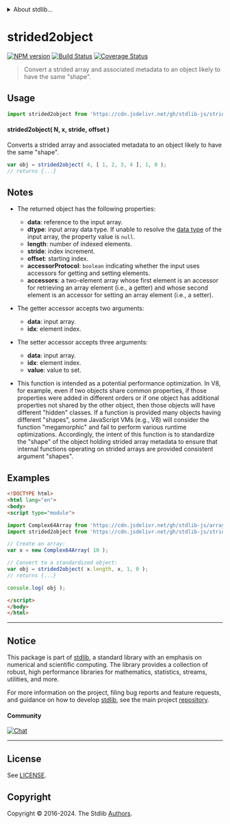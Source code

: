 <!--

@license Apache-2.0

Copyright (c) 2024 The Stdlib Authors.

Licensed under the Apache License, Version 2.0 (the "License");
you may not use this file except in compliance with the License.
You may obtain a copy of the License at

   http://www.apache.org/licenses/LICENSE-2.0

Unless required by applicable law or agreed to in writing, software
distributed under the License is distributed on an "AS IS" BASIS,
WITHOUT WARRANTIES OR CONDITIONS OF ANY KIND, either express or implied.
See the License for the specific language governing permissions and
limitations under the License.

-->


<details>
  <summary>
    About stdlib...
  </summary>
  <p>We believe in a future in which the web is a preferred environment for numerical computation. To help realize this future, we've built stdlib. stdlib is a standard library, with an emphasis on numerical and scientific computation, written in JavaScript (and C) for execution in browsers and in Node.js.</p>
  <p>The library is fully decomposable, being architected in such a way that you can swap out and mix and match APIs and functionality to cater to your exact preferences and use cases.</p>
  <p>When you use stdlib, you can be absolutely certain that you are using the most thorough, rigorous, well-written, studied, documented, tested, measured, and high-quality code out there.</p>
  <p>To join us in bringing numerical computing to the web, get started by checking us out on <a href="https://github.com/stdlib-js/stdlib">GitHub</a>, and please consider <a href="https://opencollective.com/stdlib">financially supporting stdlib</a>. We greatly appreciate your continued support!</p>
</details>

# strided2object

[![NPM version][npm-image]][npm-url] [![Build Status][test-image]][test-url] [![Coverage Status][coverage-image]][coverage-url] <!-- [![dependencies][dependencies-image]][dependencies-url] -->

> Convert a strided array and associated metadata to an object likely to have the same "shape".

<!-- Section to include introductory text. Make sure to keep an empty line after the intro `section` element and another before the `/section` close. -->

<section class="intro">

</section>

<!-- /.intro -->

<!-- Package usage documentation. -->



<section class="usage">

## Usage

```javascript
import strided2object from 'https://cdn.jsdelivr.net/gh/stdlib-js/strided-base-strided2object@v0.0.0-esm/index.mjs';
```

#### strided2object( N, x, stride, offset )

Converts a strided array and associated metadata to an object likely to have the same "shape".

```javascript
var obj = strided2object( 4, [ 1, 2, 3, 4 ], 1, 0 );
// returns {...}
```

</section>

<!-- /.usage -->

<!-- Package usage notes. Make sure to keep an empty line after the `section` element and another before the `/section` close. -->

<section class="notes">

## Notes

-   The returned object has the following properties:

    -   **data**: reference to the input array.
    -   **dtype**: input array data type. If unable to resolve the [data type][@stdlib/array/dtype] of the input array, the property value is `null`.
    -   **length**: number of indexed elements.
    -   **stride**: index increment.
    -   **offset**: starting index.
    -   **accessorProtocol**: `boolean` indicating whether the input uses accessors for getting and setting elements.
    -   **accessors**: a two-element array whose first element is an accessor for retrieving an array element (i.e., a getter) and whose second element is an accessor for setting an array element (i.e., a setter).

-   The getter accessor accepts two arguments:

    -   **data**: input array.
    -   **idx**: element index.

-   The setter accessor accepts three arguments:

    -   **data**: input array.
    -   **idx**: element index.
    -   **value**: value to set.

-   This function is intended as a potential performance optimization. In V8, for example, even if two objects share common properties, if those properties were added in different orders or if one object has additional properties not shared by the other object, then those objects will have different "hidden" classes. If a function is provided many objects having different "shapes", some JavaScript VMs (e.g., V8) will consider the function "megamorphic" and fail to perform various runtime optimizations. Accordingly, the intent of this function is to standardize the "shape" of the object holding strided array metadata to ensure that internal functions operating on strided arrays are provided consistent argument "shapes".

</section>

<!-- /.notes -->

<!-- Package usage examples. -->

<section class="examples">

## Examples

<!-- eslint no-undef: "error" -->

```html
<!DOCTYPE html>
<html lang="en">
<body>
<script type="module">

import Complex64Array from 'https://cdn.jsdelivr.net/gh/stdlib-js/array-complex64@esm/index.mjs';
import strided2object from 'https://cdn.jsdelivr.net/gh/stdlib-js/strided-base-strided2object@v0.0.0-esm/index.mjs';

// Create an array:
var x = new Complex64Array( 10 );

// Convert to a standardized object:
var obj = strided2object( x.length, x, 1, 0 );
// returns {...}

console.log( obj );

</script>
</body>
</html>
```

</section>

<!-- /.examples -->

<!-- Section to include cited references. If references are included, add a horizontal rule *before* the section. Make sure to keep an empty line after the `section` element and another before the `/section` close. -->

<section class="references">

</section>

<!-- /.references -->

<!-- Section for related `stdlib` packages. Do not manually edit this section, as it is automatically populated. -->

<section class="related">

</section>

<!-- /.related -->

<!-- Section for all links. Make sure to keep an empty line after the `section` element and another before the `/section` close. -->


<section class="main-repo" >

* * *

## Notice

This package is part of [stdlib][stdlib], a standard library with an emphasis on numerical and scientific computing. The library provides a collection of robust, high performance libraries for mathematics, statistics, streams, utilities, and more.

For more information on the project, filing bug reports and feature requests, and guidance on how to develop [stdlib][stdlib], see the main project [repository][stdlib].

#### Community

[![Chat][chat-image]][chat-url]

---

## License

See [LICENSE][stdlib-license].


## Copyright

Copyright &copy; 2016-2024. The Stdlib [Authors][stdlib-authors].

</section>

<!-- /.stdlib -->

<!-- Section for all links. Make sure to keep an empty line after the `section` element and another before the `/section` close. -->

<section class="links">

[npm-image]: http://img.shields.io/npm/v/@stdlib/strided-base-strided2object.svg
[npm-url]: https://npmjs.org/package/@stdlib/strided-base-strided2object

[test-image]: https://github.com/stdlib-js/strided-base-strided2object/actions/workflows/test.yml/badge.svg?branch=main
[test-url]: https://github.com/stdlib-js/strided-base-strided2object/actions/workflows/test.yml?query=branch:main

[coverage-image]: https://img.shields.io/codecov/c/github/stdlib-js/strided-base-strided2object/main.svg
[coverage-url]: https://codecov.io/github/stdlib-js/strided-base-strided2object?branch=main

<!--

[dependencies-image]: https://img.shields.io/david/stdlib-js/strided-base-strided2object.svg
[dependencies-url]: https://david-dm.org/stdlib-js/strided-base-strided2object/main

-->

[chat-image]: https://img.shields.io/gitter/room/stdlib-js/stdlib.svg
[chat-url]: https://app.gitter.im/#/room/#stdlib-js_stdlib:gitter.im

[stdlib]: https://github.com/stdlib-js/stdlib

[stdlib-authors]: https://github.com/stdlib-js/stdlib/graphs/contributors

[umd]: https://github.com/umdjs/umd
[es-module]: https://developer.mozilla.org/en-US/docs/Web/JavaScript/Guide/Modules

[deno-url]: https://github.com/stdlib-js/strided-base-strided2object/tree/deno
[deno-readme]: https://github.com/stdlib-js/strided-base-strided2object/blob/deno/README.md
[umd-url]: https://github.com/stdlib-js/strided-base-strided2object/tree/umd
[umd-readme]: https://github.com/stdlib-js/strided-base-strided2object/blob/umd/README.md
[esm-url]: https://github.com/stdlib-js/strided-base-strided2object/tree/esm
[esm-readme]: https://github.com/stdlib-js/strided-base-strided2object/blob/esm/README.md
[branches-url]: https://github.com/stdlib-js/strided-base-strided2object/blob/main/branches.md

[stdlib-license]: https://raw.githubusercontent.com/stdlib-js/strided-base-strided2object/main/LICENSE

[@stdlib/array/dtype]: https://github.com/stdlib-js/array-dtype/tree/esm

</section>

<!-- /.links -->
